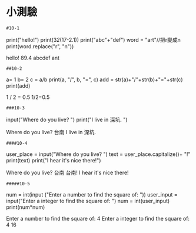 # 小測驗
```
#10-1
```
print("hello!")
print(3*2*(17-2.1))
print("abc"+"def")
word = "art"//把r變成n
print(word.replace("r", "n"))


hello!
89.4
abcdef
ant
```
##10-2
```
a= 1
b= 2
c = a/b
print(a, "/", b, "=", c) 
add = str(a)+"/"+str(b)+"="+str(c)
print(add)


1 / 2 = 0.5
1/2=0.5
```
###10-3
```
input("Where do you live? ")
print("I live in 深坑. ")


Where do you live? 台南
I live in 深坑. 
```
####10-4
```
user_place = input("Where do you live? ")
text = user_place.capitalize()+ "!"
print(text) 
print("I hear it's nice there!") 


Where do you live? 台南
台南!
I hear it's nice there!
```
#####10-5
```
num = int(input ("Enter a number to find the square of: "))
user_input = input("Enter a integer to find the square of: ")
num = int(user_input) 
print(num*num)


Enter a number to find the square of: 4
Enter a integer to find the square of: 4
16
```
